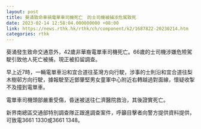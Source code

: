 ```yaml
---
layout: post
title: 葵涌致命車禍電單車司機死亡　的士司機被捕涉危駕致死
date: 2023-02-14 12:58:04.000000000 +08:00
link: https://news.rthk.hk/rthk/ch/component/k2/1687822-20230214.htm
categories: rthk
---
```


葵涌發生致命交通意外，42歲非華裔電單車司機死亡。66歲的士司機涉嫌危險駕駛引致他人死亡被捕，現正被扣留調查。

早上近7時，一輛電單車沿和宜合道往荃灣方向行駛，涉事的士則沿和宜合道往梨木樹邨方向行駛，據報駛至近鄧肇堅男女童軍中心附近右轉越過對面線，懷疑收掣不及撞到電單車。

電單車司機頭部嚴重受傷，昏迷被送往仁濟醫院救治，其後證實死亡。

新界南總區交通部特別調查隊正跟進調查案件，呼籲目擊者向警方提供資料提供，可致電3661 1330或3661 1348。
